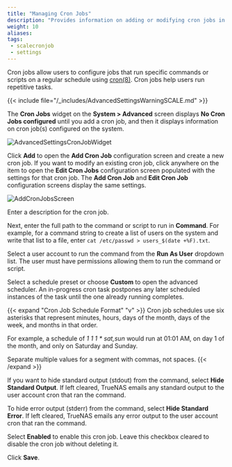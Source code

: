 ```yaml
---
title: "Managing Cron Jobs"
description: "Provides information on adding or modifying cron jobs in TrueNAS SCALE."
weight: 10
aliases:
tags:
 - scalecronjob
 - settings
---
```


Cron jobs allow users to configure jobs that run specific commands or scripts on a regular schedule using [cron(8)](https://manpages.debian.org/testing/cron/cron.8.en.html "Cron Man Page"). Cron jobs help users run repetitive tasks.

{{< include file="/_includes/AdvancedSettingsWarningSCALE.md" >}}

The **Cron Jobs** widget on the **System > Advanced** screen displays **No Cron Jobs configured** until you add a cron job, and then it displays information on cron job(s) configured on the system.

![AdvancedSettingsCronJobWidget](/images/SCALE/SystemSettings/AdvancedSettingsCronJobWidget.png "SCALE Advanced Settings Cron Job Widget")

Click **Add** to open the **Add Cron Job** configuration screen and create a new cron job. If you want to modify an existing cron job, click anywhere on the item to open the **Edit Cron Jobs** configuration screen populated with the settings for that cron job.
The **Add Cron Job** and **Edit Cron Job** configuration screens display the same settings.

![AddCronJobsScreen](/images/SCALE/SystemSettings/AddCronJobScreen.png "SCALE Add Cron Job Screen")

Enter a description for the cron job.

Next, enter the full path to the command or script to run in **Command**. For example, for a command string to create a list of users on the system and write that list to a file, enter `cat /etc/passwd > users_$(date +%F).txt`.

Select a user account to run the command from the **Run As User** dropdown list. The user must have permissions allowing them to run the command or script.

Select a schedule preset or choose **Custom** to open the advanced scheduler.
An in-progress cron task postpones any later scheduled instances of the task until the one already running completes.

{{< expand "Cron Job Schedule Format" "v" >}}
Cron job schedules use six asterisks that represent minutes, hours, days of the month, days of the week, and months in that order.

For example, a schedule of *1 1 1 * sat,sun* would run at 01:01 AM, on day 1 of the month, and only on Saturday and Sunday.

Separate multiple values for a segment with commas, not spaces.
{{< /expand >}}

If you want to hide standard output (stdout) from the command, select **Hide Standard Output**. If left cleared, TrueNAS emails any standard output to the user account cron that ran the command.

To hide error output (stderr) from the command, select **Hide Standard Error**. If left cleared, TrueNAS emails any error output to the user account cron that ran the command.

Select **Enabled** to enable this cron job. Leave this checkbox cleared to disable the cron job without deleting it.

Click **Save**.
